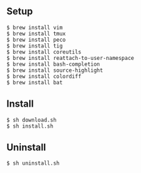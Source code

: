 ## Setup
    
    $ brew install vim
    $ brew install tmux
    $ brew install peco
    $ brew install tig
    $ brew install coreutils
    $ brew install reattach-to-user-namespace
    $ brew install bash-completion
    $ brew install source-highlight
    $ brew install colordiff
    $ brew install bat

## Install

    $ sh download.sh
    $ sh install.sh

## Uninstall

    $ sh uninstall.sh
